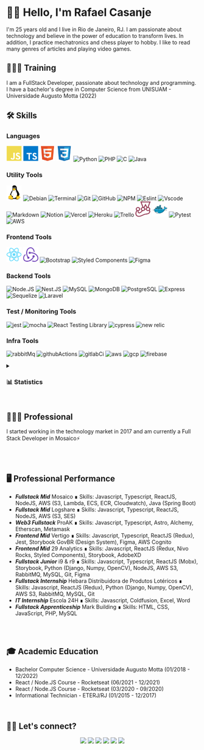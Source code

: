 # 👋🏽 Hello, I'm Rafael Casanje

I'm 25 years old and I live in Rio de Janeiro, RJ. I am passionate about technology and believe in the power of education to transform lives. In addition, I practice mechatronics and chess player to hobby. I like to read many genres of articles and playing video games.

## 👩🏽‍🎓 Training

I am a FullStack Developer, passionate about technology and programming. I have a bachelor's degree in Computer Science from UNISUAM - Universidade Augusto Motta (2022)

## 🛠 Skills

### Languages
<p>
<img title="JavaScript" alt="JavaScript" height="40" width="40" src="https://raw.githubusercontent.com/devicons/devicon/master/icons/javascript/javascript-plain.svg" />
<img title="TypeScript" alt="TypeScript" height="40" width="40" src="https://raw.githubusercontent.com/devicons/devicon/master/icons/typescript/typescript-original.svg" />
<img title="HTML" alt="HTML" height="40" width="40" src="https://raw.githubusercontent.com/devicons/devicon/master/icons/html5/html5-original.svg" />
<img title="CSS" alt="CSS" height="40" width="40" src="https://raw.githubusercontent.com/devicons/devicon/master/icons/css3/css3-original.svg" />
<img title="Python" alt="Python" height="40" width="40" src="https://cdn.jsdelivr.net/gh/devicons/devicon/icons/python/python-original.svg" />
<img title="PHP" alt="PHP" height="40" width="40" src="https://cdn.jsdelivr.net/gh/devicons/devicon/icons/php/php-original.svg" />
<img title="C" alt="C" height="40" width="40" src="https://raw.githubusercontent.com/jmnote/z-icons/master/svg/c.svg" />
<img title="Java" alt="Java" height="40" width="40" src="https://cdn.jsdelivr.net/gh/devicons/devicon/icons/java/java-original.svg" />
</p>

### Utility Tools

<p>
  <img title="Linux" alt="Linux" width="40" height="40" src="https://raw.githubusercontent.com/devicons/devicon/master/icons/linux/linux-original.svg" />
  <img title="Debian" alt="Debian" width="40" height="40" src="https://cdn.jsdelivr.net/gh/devicons/devicon/icons/debian/debian-original.svg" />
  <img title="Terminal" alt="Terminal" height="40" width="40" src="https://cdn.svgporn.com/logos/terminal.svg" />
  <img title="Git" alt="Git" height="40" width="40" src="https://cdn.jsdelivr.net/gh/devicons/devicon/icons/git/git-original.svg" />
  <img title="GitHub" alt="GitHub" height="40" width="40" src="https://cdn.jsdelivr.net/gh/devicons/devicon/icons/github/github-original.svg" />
  <img title="NPM" alt="NPM" height="40" width="40" src="https://cdn.jsdelivr.net/gh/devicons/devicon/icons/npm/npm-original-wordmark.svg" />
  <img title="Eslint" alt="Eslint" height="40" width="40" src="https://cdn.jsdelivr.net/gh/devicons/devicon/icons/eslint/eslint-original.svg" />
  <img title="Vscode" alt="Vscode" height="40" width="40" src="https://cdn.jsdelivr.net/gh/devicons/devicon/icons/vscode/vscode-original.svg" />
  <img title="Markdown" alt="Markdown" height="40" width="40" src="https://cdn.jsdelivr.net/gh/devicons/devicon/icons/markdown/markdown-original.svg" />
  <img title="Notion" alt="Notion" height="40" width="40" src="https://img.icons8.com/glyph-neue/64/notion.png"/>
  <img title="Vercel" alt="Vercel" height="40" width="40" src="https://www.svgrepo.com/show/327408/logo-vercel.svg" />
  <img title="Heroku" alt="Heroku" height="40" width="40" src="https://cdn.jsdelivr.net/gh/devicons/devicon/icons/heroku/heroku-plain.svg" />
  <img title="Trello" alt="Trello" height="40" width="40" src="https://cdn.jsdelivr.net/gh/devicons/devicon/icons/trello/trello-plain.svg" />
  <img title="Jest" alt="Jest" height="40" width="40" src="https://raw.githubusercontent.com/devicons/devicon/master/icons/jest/jest-plain.svg" />
  <img title="Docker" alt="Docker" height="40" width="40" src="https://raw.githubusercontent.com/devicons/devicon/master/icons/docker/docker-original.svg" />
  <img title="Pytest" alt="Pytest" height="40" width="40" src="https://cdn.jsdelivr.net/gh/devicons/devicon/icons/pytest/pytest-original.svg" />
  <img title="AWS" alt="AWS" height="40" width="40" src="https://img.icons8.com/color/48/amazon-web-services.png" alt="amazon-web-services"/>
</p>

### Frontend Tools

<p>
  <img title="React" alt="React" height="40" width="40" src="https://raw.githubusercontent.com/devicons/devicon/master/icons/react/react-original.svg" />
  <img title="Redux" alt="Redux" height="40" width="40" src="https://raw.githubusercontent.com/devicons/devicon/master/icons/redux/redux-original.svg" />
  <img title="Bootstrap" alt="Bootstrap" width="40" height="40" src="https://cdn.jsdelivr.net/gh/devicons/devicon/icons/bootstrap/bootstrap-original.svg" />
  <img title="Styled Components" alt="Styled Components" height="40" width="40" src="https://avatars.githubusercontent.com/u/20658825?s=200&v=4" />
  <img title="Figma" alt="Figma" height="40" width="40" src="https://cdn.jsdelivr.net/gh/devicons/devicon/icons/figma/figma-original.svg" />
</p>

### Backend Tools

<p>
  <img title="Node.JS" alt="Node.JS" height="40" width="40" src="https://cdn.jsdelivr.net/gh/devicons/devicon/icons/nodejs/nodejs-original.svg" />
  <img title="Nest.JS" alt="Nest.JS" height="40" width="40" src="https://cdn.jsdelivr.net/gh/devicons/devicon/icons/nestjs/nestjs-plain.svg" />
  <img title="MySQL" alt="MySQL" height="40" width="40" src="https://cdn.jsdelivr.net/gh/devicons/devicon/icons/mysql/mysql-original.svg" />
  <img title="MongoDB" alt="MongoDB" height="40" width="40" src="https://cdn.jsdelivr.net/gh/devicons/devicon/icons/mongodb/mongodb-original.svg" />
  <img title="PostgreSQL" alt="PostgreSQL" height="40" width="40" src="https://cdn.jsdelivr.net/gh/devicons/devicon/icons/postgresql/postgresql-original.svg" />
  <img title="Express" alt="Express" height="40" width="40" src="https://cdn.jsdelivr.net/gh/devicons/devicon/icons/express/express-original.svg" />
  <img title="Sequelize" alt="Sequelize" height="40" width="40" src="https://cdn.jsdelivr.net/gh/devicons/devicon/icons/sequelize/sequelize-original.svg" />
  <img title="Laravel" alt="Laravel" height="40" width="40" src="https://cdn.jsdelivr.net/gh/devicons/devicon/icons/laravel/laravel-plain.svg" />
</p>

### Test / Monitoring Tools
<p>
  <img title="Jest" src="https://cdn.jsdelivr.net/gh/devicons/devicon/icons/jest/jest-plain.svg" width="40" alt="jest" />
  <img title="Mocha" src="https://cdn.jsdelivr.net/gh/devicons/devicon/icons/mocha/mocha-plain.svg" width="40" alt="mocha" />
  <img title="React Testing Library" alt="React Testing Library" width="40" height="40" src="https://testing-library.com/img/logo-large.png" />
  <img title="Cypress" src="https://static-00.iconduck.com/assets.00/cypress-icon-144x144-wdum32ye.png" width="40" alt="cypress" />
  <img title="New Relic" src="https://newrelic.com/themes/custom/erno/assets/mediakit/new_relic_logo_vertical.png" width="40" alt="new relic" />
</p>

### Infra Tools
<p>
  <img title="RabbitMQ" src="https://static-00.iconduck.com/assets.00/rabbitmq-icon-484x512-s9lfaapn.png" width="40" alt="rabbitMq" />
  <img title="Github" src="https://static-00.iconduck.com/assets.00/githubactions-icon-512x512-jbpvj4ny.png" width="40" alt="githubActions" />
  <img title="Gitlab" src="https://static-00.iconduck.com/assets.00/gitlab-plain-wordmark-icon-512x510-2jy6wwwv.png" width="40" alt="gitlabCi" />
  <img title="AWS" src="https://static-00.iconduck.com/assets.00/aws-icon-512x306-hz71jncq.png" width="40" alt="aws" />
  <img title="GCP" src="https://static-00.iconduck.com/assets.00/gcp-color-icon-512x410-g12trk1y.png" width="40" alt="gcp" />
  <img title="Firebase" src="https://cdn.jsdelivr.net/gh/devicons/devicon/icons/firebase/firebase-plain.svg" width="40" alt="firebase" />
</p>


<details>
<summary><h3>📊 Statistics</h3></summary>

<img src="https://github-profile-summary-cards.vercel.app/api/cards/profile-details?username=casanej&theme=radical" width="100%" />
<img src="https://github-readme-stats.vercel.app/api/top-langs?locale=pt-br&hide_title=false&layout=compact&card_width=320&langs_count=30&theme=radical&hide_border=true&username=casanej" width="100%" alt="languages graph"  />
<img src="https://github-readme-stats.vercel.app/api?username=casanej&theme=radical&hide_border=true" width="100%" />

</details>

<br>

## 👩🏽‍💻 Professional

I started working in the technology market in 2017 and am currently a Full Stack Developer in Mosaico⚡

<br>
<br>

<!-- ## 🌎 Open Source Projects

<br> -->

<!-- ## 📑 Open Source Contributions

<br> -->

<!-- ## 📖 Latest Blog Posts (SOON)

<br> -->

<!-- ## 🤠 Participations

<br> -->

## 🖥 Professional Performance

- ***Fullstack Mid*** Mosaico <!-- (02/2023 - Now) --> ∎ Skills: Javascript, Typescript, ReactJS, NodeJS, AWS (S3, Lambda, ECS, ECR, Cloudwatch), Java (Spring Boot)
- ***Fullstack Mid*** Logshare <!-- (10/2022 - 03/2023) --> ∎ Skills: Javascript, Typescript, ReactJS, NodeJS, AWS (S3, SES)
- ***Web3 Fullstack*** ProAK <!-- (07/2022 - 11/2022) --> ∎ Skills: Javascript, Typescript, Astro, Alchemy, Etherscan, Metamask
- ***Frontend Mid*** Vertigo <!-- (10/2021 - 06/2022) --> ∎ Skills: Javascript, Typescript, ReactJS (Redux), Jest, Storybook GovBR (Design System), Figma, AWS Cognito
- ***Frontend Mid*** 29 Analytics <!-- (03/2021 - 02/2022) --> ∎ Skills: Javascript, ReactJS (Redux, Nivo Rocks, Styled Components), Storybook, AdobeXD
- ***Fullstack Junior*** i9 & r9 <!-- (02/2020 - 03/2021) --> ∎ Skills: Javascript, Typescript, ReactJS (Mobx), Storybook, Python (Django, Numpy, OpenCV), NodeJS, AWS S3, RabbitMQ, MySQL, Git, Figma
- ***Fullstack Internship*** Hebara Distribuidora de Produtos Lotéricos <!-- (02/2019 - 02/2020) --> ∎ Skills: Javascript, ReactJS (Redux), Python (Django, Numpy, OpenCV), AWS S3, RabbitMQ, MySQL, Git
- ***IT Internship*** Escola 24H <!-- (03/2018 - 10/2018) --> ∎ Skills: Javascript, Coldfusion, Excel, Word
- ***Fullstack Apprenticeship*** Mark Building <!-- (06/2017 - 02/2018) --> ∎ Skills: HTML, CSS, JavaScript, PHP, MySQL

<br>
<br>

## 🎓 Academic Education

- Bachelor Computer Science - Universidade Augusto Motta (01/2018 - 12/2022)
- React / Node.JS Course - Rocketseat (06/2021 - 12/2021)
- React / Node.JS Course - Rocketseat (03/2020 - 09/2020)
- Informational Technician - ETERJ/RJ (01/2015 - 12/2017)

<br>


## 🤝🏾 Let's connect?

<div align="center" style="display: inline_block">
<a href="https://casanje.com/" target="_blank"><img src="https://img.shields.io/badge/-Portfólio-06D6A0?style=for-the-badge" target="_blank"></a>
<a href="https://www.linkedin.com/in/rafael-casanje/" target="_blank"><img src="https://img.shields.io/badge/-LinkedIn-%230077B5?style=for-the-badge&logo=linkedin&logoColor=white" target="_blank"></a>
<a href="https://dev.to/casanje" target="_blank"><img src="https://img.shields.io/static/v1?message=dev.to&logo=dev.to&label=&color=0A0A0A&logoColor=white&labelColor=&style=for-the-badge" /></a>
<a href="https://www.instagram.com/casanje/" target="_blank"><img src="https://img.shields.io/badge/-Instagram-%23E4405F?style=for-the-badge&logo=instagram&logoColor=white" target="_blank"></a>
<a href="mailto:rafael.casanje@gmail.com"><img src="https://img.shields.io/badge/Gmail-C00021?style=for-the-badge&logo=gmail&logoColor=white" target="_blank"></a>
<a href="https://www.chess.com/member/casanje"><img src="https://images.chesscomfiles.com/uploads/v1/images_users/tiny_mce/PedroPinhata/phpwlfNic.png" width="100" target="_blank" /></a>
</div>

<br>
<br>
<br>
<br>